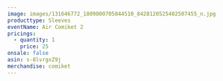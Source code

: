 ```yaml
---
image: images/131646772_1809800705844510_8428120525402507455_n.jpg
producttype: Sleeves
eventName: Air Comiket 2
pricings:
  - quantity: 1
    price: 25
onsale: false
asin: s-8lvrgxZ9j
merchandise: comiket
---
```

